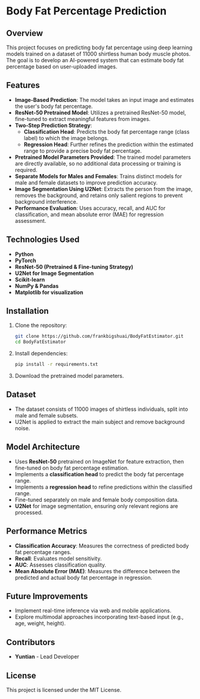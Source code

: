 # Body Fat Percentage Prediction

## Overview

This project focuses on predicting body fat percentage using deep learning models trained on a dataset of 11000 shirtless human body muscle photos. The goal is to develop an AI-powered system that can estimate body fat percentage based on user-uploaded images.

## Features

- **Image-Based Prediction**: The model takes an input image and estimates the user's body fat percentage.
- **ResNet-50 Pretrained Model**: Utilizes a pretrained ResNet-50 model, fine-tuned to extract meaningful features from images.
- **Two-Step Prediction Strategy**:
  - **Classification Head**: Predicts the body fat percentage range (class label) to which the image belongs.
  - **Regression Head**: Further refines the prediction within the estimated range to provide a precise body fat percentage.
- **Pretrained Model Parameters Provided**: The trained model parameters are directly available, so no additional data processing or training is required.
- **Separate Models for Males and Females**: Trains distinct models for male and female datasets to improve prediction accuracy.
- **Image Segmentation Using U2Net**: Extracts the person from the image, removes the background, and retains only salient regions to prevent background interference.
- **Performance Evaluation**: Uses accuracy, recall, and AUC for classification, and mean absolute error (MAE) for regression assessment.

## Technologies Used

- **Python**
- **PyTorch**
- **ResNet-50 (Pretrained & Fine-tuning Strategy)**
- **U2Net for Image Segmentation**
- **Scikit-learn**
- **NumPy & Pandas**
- **Matplotlib for visualization**

## Installation

1. Clone the repository:
   ```bash
   git clone https://github.com/frankbigshuai/BodyFatEstimator.git
   cd BodyFatEstimator
   ```
2. Install dependencies:
   ```bash
   pip install -r requirements.txt
   ```
3. Download the pretrained model parameters.

## Dataset

- The dataset consists of 11000 images of shirtless individuals, split into male and female subsets.
- U2Net is applied to extract the main subject and remove background noise.

## Model Architecture

- Uses **ResNet-50** pretrained on ImageNet for feature extraction, then fine-tuned on body fat percentage estimation.
- Implements a **classification head** to predict the body fat percentage range.
- Implements a **regression head** to refine predictions within the classified range.
- Fine-tuned separately on male and female body composition data.
- **U2Net** for image segmentation, ensuring only relevant regions are processed.

## Performance Metrics

- **Classification Accuracy**: Measures the correctness of predicted body fat percentage ranges.
- **Recall**: Evaluates model sensitivity.
- **AUC**: Assesses classification quality.
- **Mean Absolute Error (MAE)**: Measures the difference between the predicted and actual body fat percentage in regression.

## Future Improvements

- Implement real-time inference via web and mobile applications.
- Explore multimodal approaches incorporating text-based input (e.g., age, weight, height).

## Contributors

- **Yuntian** - Lead Developer

## License

This project is licensed under the MIT License.

